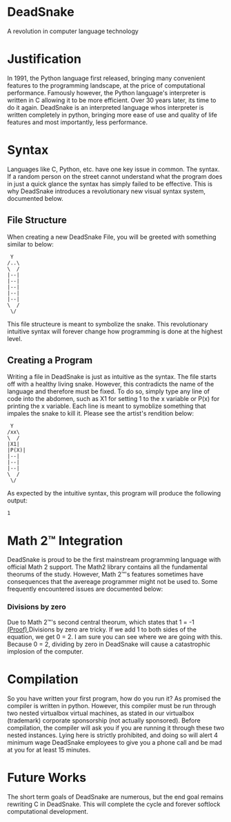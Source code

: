 # DeadSnake
A revolution in computer language technology

# Justification
In 1991, the Python language first released, bringing many convenient features to the programming landscape, at the price of computational performance. Famously however, the Python language's interpreter is written in C allowing it to be more efficient. Over 30 years later, its time to do it again. DeadSnake is an interpreted language whos interpreter is written completely in python, bringing more ease of use and quality of life features and most importantly, less performance.

# Syntax 
Languages like C, Python, etc. have one key issue in common. The syntax. If a random person on the street cannot understand what the program does in just a quick glance the syntax has simply failed to be effective. This is why DeadSnake introduces a revolutionary new visual syntax system, documented below.

## File Structure
When creating a new DeadSnake File, you will be greeted with something similar to below:
```
 Y
/..\
\  /
|--|
|--|
|--|
|--|
|--|
\  /
 \/
```
This file structeure is meant to symbolize the snake. This revolutionary intuitive syntax will forever change how programming is done at the highest level.

## Creating a Program

Writing a file in DeadSnake is just as intuitive as the syntax. The file starts off with a healthy living snake. However, this contradicts the name of the language and therefore must be fixed. To do so, simply type any line of code into the abdomen, such as X1 for setting 1 to the x variable or P(x) for printing the x variable. Each line is meant to symoblize something that impales the snake to kill it. Please see the artist's rendition below:
```
 Y
/xx\
\  /
|X1|
|P(X)|
|--|
|--|
|--|
\  /
 \/
```

As expected by the intuitive syntax, this program will produce the following output:
```
1
```
# Math 2™ Integration
DeadSnake is proud to be the first mainstream programming language with official Math 2 support. The Math2 library contains all the fundamental theorums of the study. However, Math 2™'s features sometimes have consequences that the avereage programmer might not be used to. Some frequently encountered issues are documented below:

### Divisions by zero
Due to Math 2™'s second central theorum, which states that 1 = -1 [(Proof)](https://cdn.discordapp.com/attachments/669299673185648656/1147677312867901661/image.png),Divisions by zero are tricky. If we add 1 to both sides of the equation, we get 0 = 2. I am sure you can see where we are going with this. Because 0 = 2, dividing by zero in DeadSnake will cause a catastrophic implosion of the computer. 

# Compilation
So you have written your first program, how do you run it? As promised the compiler is written in python. However, this compiler must be run through two nested virtualbox virtual machines, as stated in our virtualbox (trademark) corporate sponsorship (not actually sponsored). Before compilation, the compiler will ask you if you are running it through these two nested instances. Lying here is strictly prohibited, and doing so will alert 4 minimum wage DeadSnake employees to give you a phone call and be mad at you for at least 15 minutes.

# Future Works
The short term goals of DeadSnake are numerous, but the end goal remains rewriting C in DeadSnake. This will complete the cycle and forever softlock computational development.
